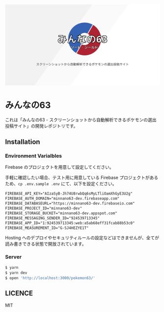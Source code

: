 ![img](./src/static/static/images/opengraph.png?raw=true)

# みんなの63

これは「みんなの63 - スクリーンショットから自動解析できるポケモンの選出投稿サイト」の開発レポジトリです。

## Installation

### Environment Varialbles

Firebase のプロジェクトを用意して設定してください。

手軽に確認したい場合、テスト用に用意している Firebase プロジェクトがあるため、`cp .env.sample .env` にて、以下を設定ください。

```.env
FIREBASE_API_KEY="AIzaSyB-Jh74U8rwbQq6sMyLTliOamXhGyE3U2g"
FIREBASE_AUTH_DOMAIN="minnano63-dev.firebaseapp.com"
FIREBASE_DATABASEURL="https://minnano63-dev.firebaseio.com"
FIREBASE_PROJECT_ID="minnano63-dev"
FIREBASE_STORAGE_BUCKET="minnano63-dev.appspot.com"
FIREBASE_MESSAGING_SENDER_ID="924539713345"
FIREBASE_APP_ID="1:924539713345:web:a5ab68eff31fcab88b53c0"
FIREBASE_MEASUREMENT_ID="G-SJ4HEZYE1T"
```

Hosting へのデプロイやセキュリティルールの設定などはできませんが、全てが読み書きできる状態で開放されています。

### Server

```bash
$ yarn
$ yarn dev
$ open 'http://localhost:3000/pokemon63/'
```

## LICENCE

MIT
